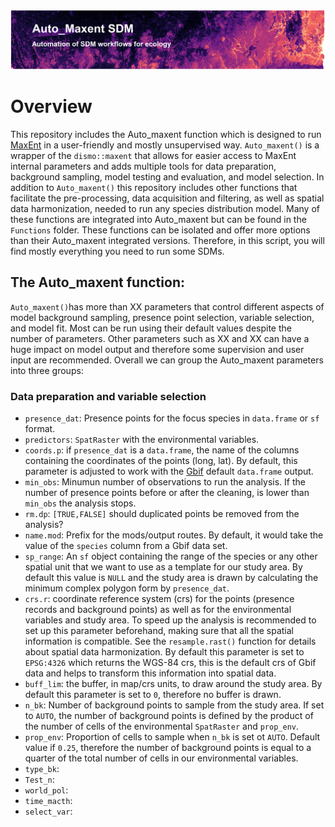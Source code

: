 ![Header](Results/Figures/ReadMeHeader.png)
#  Overview
This repository includes the Auto_maxent function which is designed to run [MaxEnt](https://biodiversityinformatics.amnh.org/open_source/maxent/) in a user-friendly and mostly unsupervised way. `Auto_maxent()` is a wrapper of the `dismo::maxent` that allows for easier access to MaxEnt internal parameters and adds multiple tools for data preparation, background sampling, model testing and evaluation, and model selection. In addition to `Auto_maxent()` this repository includes other functions that facilitate the pre-processing, data acquisition and filtering, as well as spatial data harmonization, needed to run any species distribution model. Many of these functions are integrated into Auto_maxent but can be found in the `Functions` folder. These functions can be isolated and offer more options than their Auto_maxent integrated versions. Therefore, in this script, you will find mostly everything you need to run some SDMs.

##  The Auto_maxent function:
`Auto_maxent()`has more than XX parameters that control different aspects of model background sampling, presence point selection, variable selection, and model fit. Most can be run using their default values despite the number of parameters. Other parameters such as XX and XX can have a huge impact on model output and therefore some supervision and user input are recommended. Overall we can group the Auto_maxent parameters into three groups:
### Data preparation and variable selection
- `presence_dat`: Presence points for the focus species in `data.frame` or `sf` format. 
- `predictors`: `SpatRaster` with the environmental variables.
- `coords.p`: if `presence_dat` is a `data.frame`, the name of the columns containing the coordinates of the points (long, lat). By default, this parameter is adjusted to work with the [Gbif](https://www.gbif.org/) default `data.frame` output. 
- `min_obs`: Minumun number of observations to run the analysis. If the number of presence points before or after the cleaning, is lower than `min_obs` the analysis stops.
- `rm.dp`: `[TRUE,FALSE]` should duplicated points be removed from the analysis?
- `name.mod`: Prefix for the mods/output routes. By default, it would take the value of the `species` column from a Gbif data set.
- `sp_range`: An `sf` object containing the range of the species or any other spatial unit that we want to use as a template for our study area. By default this value is `NULL` and the study area is drawn by calculating the minimum complex polygon form by `presence_dat`.
- `crs.r`: coordinate reference system (crs) for the points (presence records and background points) as well as for the environmental variables and study area. To speed up the analysis is recommended to set up this parameter beforehand, making sure that all the spatial information is compatible. See the `resample.rast()` function for details about spatial data harmonization. By default this parameter is set to `EPSG:4326` which returns the WGS-84 crs, this is the default crs of Gbif data and helps to transform this information into spatial data.
- `buff_lim`: the buffer, in map/crs units, to draw around the study area. By default this parameter is set to `0`, therefore no buffer is drawn. 
- `n_bk`: Number of background points to sample from the study area. If set to `AUTO`, the number of background points is defined by the product of the number of cells of the environmental `SpatRaster` and `prop_env`. 
- `prop_env`: Proportion of cells to sample when `n_bk` is set ot `AUTO`. Default value if `0.25`, therefore the number of background points is equal to a quarter of the total number of cells in our environmental variables.
- `type_bk`: 
- `Test_n`:
- `world_pol`:
- `time_macth`:
- `select_var`:
### 
